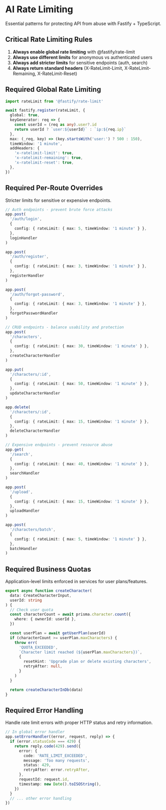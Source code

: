 # AI Rate Limiting

Essential patterns for protecting API from abuse with Fastify + TypeScript.

## Critical Rate Limiting Rules

1. **Always enable global rate limiting** with @fastify/rate-limit
2. **Always use different limits** for anonymous vs authenticated users
3. **Always add stricter limits** for sensitive endpoints (auth, search)
4. **Always return standard headers** (X-RateLimit-Limit, X-RateLimit-Remaining,
   X-RateLimit-Reset)

## Required Global Rate Limiting

```ts
import rateLimit from '@fastify/rate-limit'

await fastify.register(rateLimit, {
  global: true,
  keyGenerator: req => {
    const userId = (req as any).user?.id
    return userId ? `user:${userId}` : `ip:${req.ip}`
  },
  max: (_req, key) => (key.startsWith('user:') ? 500 : 150),
  timeWindow: '1 minute',
  addHeaders: {
    'x-ratelimit-limit': true,
    'x-ratelimit-remaining': true,
    'x-ratelimit-reset': true,
  },
})
```

## Required Per-Route Overrides

Stricter limits for sensitive or expensive endpoints.

```ts
// Auth endpoints - prevent brute force attacks
app.post(
  '/auth/login',
  {
    config: { rateLimit: { max: 5, timeWindow: '1 minute' } },
  },
  loginHandler
)

app.post(
  '/auth/register',
  {
    config: { rateLimit: { max: 3, timeWindow: '1 minute' } },
  },
  registerHandler
)

app.post(
  '/auth/forgot-password',
  {
    config: { rateLimit: { max: 3, timeWindow: '1 minute' } },
  },
  forgotPasswordHandler
)

// CRUD endpoints - balance usability and protection
app.post(
  '/characters',
  {
    config: { rateLimit: { max: 30, timeWindow: '1 minute' } },
  },
  createCharacterHandler
)

app.put(
  '/characters/:id',
  {
    config: { rateLimit: { max: 50, timeWindow: '1 minute' } },
  },
  updateCharacterHandler
)

app.delete(
  '/characters/:id',
  {
    config: { rateLimit: { max: 15, timeWindow: '1 minute' } },
  },
  deleteCharacterHandler
)

// Expensive endpoints - prevent resource abuse
app.get(
  '/search',
  {
    config: { rateLimit: { max: 40, timeWindow: '1 minute' } },
  },
  searchHandler
)

app.post(
  '/upload',
  {
    config: { rateLimit: { max: 15, timeWindow: '1 minute' } },
  },
  uploadHandler
)

app.post(
  '/characters/batch',
  {
    config: { rateLimit: { max: 5, timeWindow: '1 minute' } },
  },
  batchHandler
)
```

## Required Business Quotas

Application-level limits enforced in services for user plans/features.

```ts
export async function createCharacter(
  data: CreateCharacterInput,
  userId: string
) {
  // Check user quota
  const characterCount = await prisma.character.count({
    where: { ownerId: userId },
  })

  const userPlan = await getUserPlan(userId)
  if (characterCount >= userPlan.maxCharacters) {
    throw err(
      'QUOTA_EXCEEDED',
      `Character limit reached (${userPlan.maxCharacters})`,
      {
        resetHint: 'Upgrade plan or delete existing characters',
        retryAfter: null,
      }
    )
  }

  return createCharacterInDb(data)
}
```

## Required Error Handling

Handle rate limit errors with proper HTTP status and retry information.

```ts
// In global error handler
app.setErrorHandler((error, request, reply) => {
  if (error.statusCode === 429) {
    return reply.code(429).send({
      error: {
        code: 'RATE_LIMIT_EXCEEDED',
        message: 'Too many requests',
        status: 429,
        retryAfter: error.retryAfter,
      },
      requestId: request.id,
      timestamp: new Date().toISOString(),
    })
  }
  // ... other error handling
})
```
